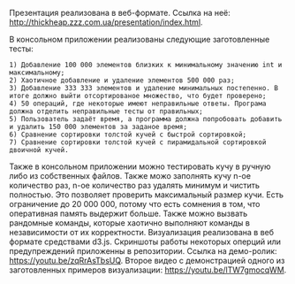   Презентация реализована в веб-формате. Ссылка на неё: http://thickheap.zzz.com.ua/presentation/index.html.
  
  В консольном приложении реализованы следующие заготовленные тесты:
  
    1) Добавление 100 000 элементов близких к минимальному значению int и максимальному;
    2) Хаотичное добавление и удаление элементов 500 000 раз;
    3) Добавление 333 333 элементов и удаление минимальных постепенно. В итоге должно выйти отсортированое множество, что будет проверено;
    4) 50 операций, где некоторые имеют неправильные ответы. Програма должна отделить неправильные тесты от правильных;
    5) Пользователь задаёт время, а программа должна попробовать добавить и удалить 150 000 элементов за заданое время;
    6) Сравнение сортировки толстой кучей с быстрой сортировкой;
    7) Сравнение сортировки толстой кучей с пирамидальной сортировкой двоичной кучей.    
    
  Также в консольном приложении можно тестировать кучу в ручную либо из собственных файлов. Также можо заполнять кучу n-ое количество раз, n-oe количество раз удалять минимум и чистить полностью. Это позволяет проверить максимальный размер кучи. Есть ограничение до 20 000 000, потому что есть сомнения в том, что оперативная память выдержит больше. Также можно вызвать рандомные команды, которые хаотично выполняют команды в независимости от их корректности.
  Визуализация реализована в веб формате средствами d3.js. Скриншоты работы некоторых оперций или предупреждений приложенны в репозитории. Ссылка на демо-ролик: https://youtu.be/zqRrAsTbsUQ. Второе видео с демонстрацией одного из заготовленных примеров визуализации: https://youtu.be/lTW7gmocqWM.
